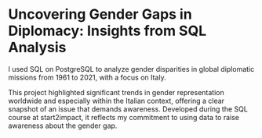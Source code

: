 <h1>Uncovering Gender Gaps in Diplomacy: Insights from SQL Analysis</h1>

<p>
  I used SQL on PostgreSQL to analyze gender disparities in global diplomatic missions from 1961 to 2021, with a focus on Italy. 
  
  This project highlighted significant trends in gender representation worldwide and especially within the Italian context, offering a clear snapshot of an issue that demands awareness. 
  Developed during the SQL course at start2impact, it reflects my commitment to using data to raise awareness about the gender gap.
</p>

